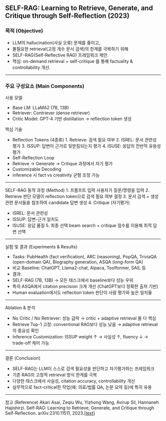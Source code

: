 ## SELF-RAG: Learning to Retrieve, Generate, and Critique through Self-Reflection (2023)

### 목적 (Objective)

- LLM의 hallucination(사실 오류) 문제를 줄이고,
- 불필요한 retrieval(고정 개수 문서 검색)의 한계를 극복하기 위해
- SELF-RAG(Self-Reflective RAG) 프레임워크 제안.
- 핵심: on-demand retrieval + self-critique 를 통해 factuality & controllability 개선.

---

### 주요 구성요소 (Main Components)

사용 모델

- Base LM: LLaMA2 (7B, 13B)
- Retriever: Contriever (dense retriever)
- Critic Model: GPT-4 기반 distillation → reflection token 생성

핵심 기술

- Reflection Tokens (4종류) 1. Retrieve: 검색 필요 여부 2. ISREL: 문서 관련성 평가 3. ISSUP: 답변이 근거로 뒷받침되는지 평가 4. ISUSE: 응답의 전반적 유용성 평가
- Self-Reflection Loop
- Retrieve → Generate → Critique 과정에서 자기 평가
- Customizable Decoding
- inference 시 fact vs creativity 균형 조정 가능

---

SELF-RAG 동작 과정 (Method) 1. 프롬프트 입력
사용자가 질문/명령을 입력 2. Retrieve 판단
모델이 reflection token으로 검색 필요 여부 결정 3. 문서 검색 + 생성
관련 문서들을 참조하여 candidate 답변 생성 4. Critique (자기평가)

- ISREL: 문서 관련성
- ISSUP: 답변-근거 일치도
- ISUSE: 응답 품질 5. 최종 선택
  beam search + critique 점수를 이용해 최적 답변 선택

---

실험 및 결과 (Experiments & Results)

- Tasks: PubHealth (fact verification), ARC (reasoning), PopQA, TriviaQA (open-domain QA), Biography generation, ASQA (long-form QA)
- 비교 Baseline: ChatGPT, Llama2-chat, Alpaca, Toolformer, SAIL 등
- 결과:
- SELF-RAG (7B, 13B) → 모든 태스크에서 baseline보다 성능 우위
- 특히 ASQA에서 citation precision 크게 개선 (ChatGPT보다 정확한 출처 기반)
- Human evaluation에서도 reflection token 판단이 사람 평가와 높은 일치율

---

Ablation & 분석

- No Critic / No Retriever: 성능 급락 → critic + adaptive retrieval 둘 다 핵심
- Retrieve Top-1 고정: conventional RAG보다 성능 낮음 → adaptive retrieval의 중요성 확인
- Inference Customization: ISSUP weight ↑ → 사실성 ↑, fluency ↓ → trade-off 제어 가능

---

결론 (Conclusion)

- SELF-RAG는 LLM이 스스로 검색 필요성을 판단하고 자기평가하는 프레임워크
- 기존 RAG의 고정적 retrieval 방식 한계를 극복
- 다양한 태스크에서 사실성, citation accuracy, controllability 개선
- 실무적으로 fact-critical한 작업(예: 의료/법률 QA, 논문 요약 등)에 특히 유용

---

참고 (Reference)
Akari Asai, Zeqiu Wu, Yizhong Wang, Avirup Sil, Hannaneh Hajishirzi.
Self-RAG: Learning to Retrieve, Generate, and Critique through Self-Reflection. arXiv:2310.11511, 2023.[[text](https://arxiv.org/abs/2310.11511)]
